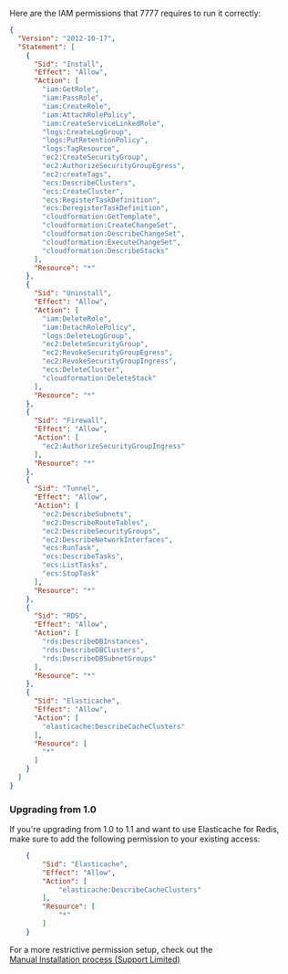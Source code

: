 Here are the IAM permissions that 7777 requires to run it correctly:

```json
{
  "Version": "2012-10-17",
  "Statement": [
    {
      "Sid": "Install",
      "Effect": "Allow",
      "Action": [
        "iam:GetRole",
        "iam:PassRole",
        "iam:CreateRole",
        "iam:AttachRolePolicy",
        "iam:CreateServiceLinkedRole",
        "logs:CreateLogGroup",
        "logs:PutRetentionPolicy",
        "logs:TagResource",
        "ec2:CreateSecurityGroup",
        "ec2:AuthorizeSecurityGroupEgress",
        "ec2:createTags",
        "ecs:DescribeClusters",
        "ecs:CreateCluster",
        "ecs:RegisterTaskDefinition",
        "ecs:DeregisterTaskDefinition",
        "cloudformation:GetTemplate",
        "cloudformation:CreateChangeSet",
        "cloudformation:DescribeChangeSet",
        "cloudformation:ExecuteChangeSet",
        "cloudformation:DescribeStacks"
      ],
      "Resource": "*"
    },
    {
      "Sid": "Uninstall",
      "Effect": "Allow",
      "Action": [
        "iam:DeleteRole",
        "iam:DetachRolePolicy",
        "logs:DeleteLogGroup",
        "ec2:DeleteSecurityGroup",
        "ec2:RevokeSecurityGroupEgress",
        "ec2:RevokeSecurityGroupIngress",
        "ecs:DeleteCluster",
        "cloudformation:DeleteStack"
      ],
      "Resource": "*"
    },
    {
      "Sid": "Firewall",
      "Effect": "Allow",
      "Action": [
        "ec2:AuthorizeSecurityGroupIngress"
      ],
      "Resource": "*"
    },
    {
      "Sid": "Tunnel",
      "Effect": "Allow",
      "Action": [
        "ec2:DescribeSubnets",
        "ec2:DescribeRouteTables",
        "ec2:DescribeSecurityGroups",
        "ec2:DescribeNetworkInterfaces",
        "ecs:RunTask",
        "ecs:DescribeTasks",
        "ecs:ListTasks",
        "ecs:StopTask"
      ],
      "Resource": "*"
    },
    {
      "Sid": "RDS",
      "Effect": "Allow",
      "Action": [
        "rds:DescribeDBInstances",
        "rds:DescribeDBClusters",
        "rds:DescribeDBSubnetGroups"
      ],
      "Resource": "*"
    },
    {
      "Sid": "Elasticache",
      "Effect": "Allow",
      "Action": [
        "elasticache:DescribeCacheClusters"
      ],
      "Resource": [
        "*"
      ]
    }
  ]
}
```

### Upgrading from 1.0

If you're upgrading from 1.0 to 1.1 and want to use Elasticache for Redis, make sure to
add the following permission to your existing access:

```json
    {
        "Sid": "Elasticache",
        "Effect": "Allow",
        "Action": [
            "elasticache:DescribeCacheClusters"
        ],
        "Resource": [
            "*"
        ]
    }
```

For a more restrictive permission setup, check out the  
[Manual Installation process (Support Limited)](https://github.com/whilenull/7777-support/blob/main/AWS-manual-installation.md)
